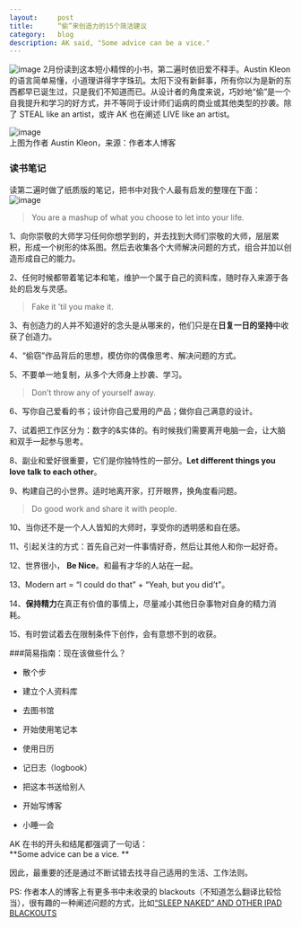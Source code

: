 ```yaml
---
layout:     post
title:      “偷”来创造力的15个简洁建议
category:   blog
description: AK said, "Some advice can be a vice."
---  
```

  
![image](http://i3.tietuku.com/823635721dfa19a3.jpg)
2月份读到这本短小精悍的小书，第二遍时依旧爱不释手。Austin Kleon 的语言简单易懂，小道理讲得字字珠玑。太阳下没有新鲜事，所有你以为是新的东西都早已诞生过，只是我们不知道而已。从设计者的角度来说，巧妙地“偷”是一个自我提升和学习的好方式，并不等同于设计师们诟病的商业或其他类型的抄袭。除了 STEAL like an artist，或许 AK 也在阐述 LIVE like an artist。
  
![image](http://i3.tietuku.com/b2ef16b15e8f1c6d.jpg)    
上图为作者 Austin Kleon，来源：作者本人博客  

### 读书笔记
读第二遍时做了纸质版的笔记，把书中对我个人最有启发的整理在下面：  
![image](http://i3.tietuku.com/934fb19c8d368371.jpg)    

>You are a mashup of what you choose to let into your life.

1、向你崇敬的大师学习任何你想学到的，并去找到大师们崇敬的大师，层层累积，形成一个树形的体系图。然后去收集各个大师解决问题的方式，组合并加以创造形成自己的能力。

2、任何时候都带着笔记本和笔，维护一个属于自己的资料库，随时存入来源于各处的启发与灵感。

>Fake it ’til you make it.

3、有创造力的人并不知道好的念头是从哪来的，他们只是在**日复一日的坚持**中收获了创造力。

4、“偷窃”作品背后的思想，模仿你的偶像思考、解决问题的方式。

5、不要单一地复制，从多个大师身上抄袭、学习。

>Don’t throw any of yourself away.

6、写你自己爱看的书；设计你自己爱用的产品；做你自己满意的设计。

7、试着把工作区分为：数字的&实体的。有时候我们需要离开电脑一会，让大脑和双手一起参与思考。

8、副业和爱好很重要，它们是你独特性的一部分。**Let different things you love talk to each other**。

9、构建自己的小世界。适时地离开家，打开眼界，换角度看问题。

>Do good work and share it with people.

10、当你还不是一个人人皆知的大师时，享受你的透明感和自在感。

11、引起关注的方式：首先自己对一件事情好奇，然后让其他人和你一起好奇。

12、世界很小， **Be Nice**。和最有才华的人站在一起。

13、Modern art = “I could do that” + “Yeah, but you did’t"。

14、**保持精力**在真正有价值的事情上，尽量减小其他日杂事物对自身的精力消耗。

15、有时尝试着去在限制条件下创作，会有意想不到的收获。



###简易指南：现在该做些什么？
* 散个步
  
* 建立个人资料库
  
* 去图书馆
  
* 开始使用笔记本
  
* 使用日历  

* 记日志（logbook）
  
* 把这本书送给别人
  
* 开始写博客
  
* 小睡一会

  
AK 在书的开头和结尾都强调了一句话：  
**Some advice can be a vice.  **
  
因此，最重要的还是通过不断试错去找寻自己适用的生活、工作法则。 
  
PS: 作者本人的博客上有更多书中未收录的 blackouts（不知道怎么翻译比较恰当），很有趣的一种阐述问题的方式，比如[“SLEEP NAKED” AND OTHER IPAD BLACKOUTS](http://austinkleon.com/2011/04/21/sleep-naked-and-other-ipad-blackouts/)    







